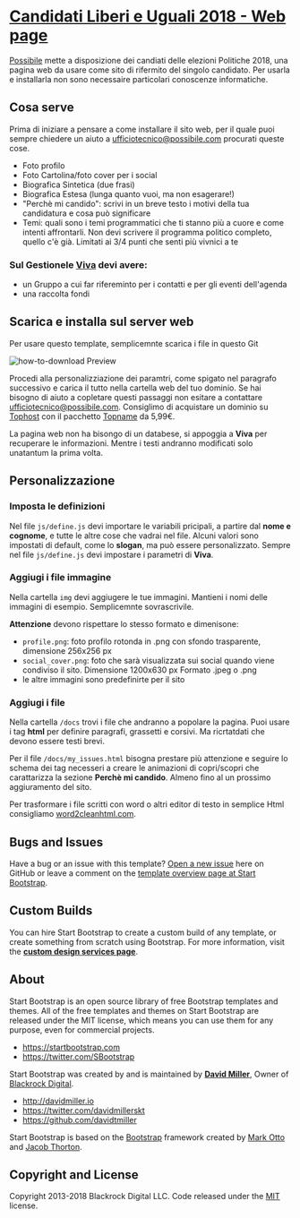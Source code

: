 # [Candidati Liberi e Uguali 2018 - Web page](http://ufficiodelusi.it)

[Possibile](http://possibile.com) mette a disposizione dei candiati delle elezioni Politiche 2018, una pagina web da usare come sito di rifermito del singolo candidato. 
Per usarla e installarla non sono necessaire particolari conoscenze informatiche.

## Cosa serve

Prima di iniziare a pensare a come installare il sito web, per il quale puoi sempre chiedere un aiuto a [ufficiotecnico@possibile.com](mailto:ufficiotecnico@possibile.com) procurati queste cose.
* Foto profilo
* Foto Cartolina/foto cover per i social
* Biografica Sintetica (due frasi)
* Biografica Estesa (lunga quanto vuoi, ma non esagerare!)
* "Perchè mi candido": scrivi in un breve testo i motivi della tua candidatura e cosa può significare
* Temi: quali sono i temi programmatici che ti stanno più a cuore e come intenti affrontarli. Non devi scrivere il programma politico completo, quello c'è già. Limitati ai 3/4 punti che senti più vivnici a te

### Sul Gestionele [Viva](https://viva.possibile.com) devi avere:

* un Gruppo a cui far rifereminto per i contatti e per gli eventi dell'agenda
* una raccolta fondi


## Scarica e installa sul server web


Per usare questo template, semplicemnte scarica i file in questo Git

![how-to-download Preview](http://ufficiodelusi.it/img/how-to-download.png)

Procedi alla personalizziazione dei paramtri, come spigato nel paragrafo successivo e carica il tutto nella cartella web del tuo dominio.
Se hai bisogno di aiuto a copletare questi passaggi non esitare a contattare [ufficiotecnico@possibile.com](mailto:ufficiotecnico@possibile.com).
Consiglimo di acquistare un dominio su [Tophost](https://www.tophost.it) con il pacchetto [Topname](https://www.tophost.it/home/acquista-dominio-economico/) da 5,99€.

La pagina web non ha bisongo di un databese, si appoggia a **Viva** per recuperare le informazioni. Mentre i testi andranno modificati solo unatantum la prima volta. 

## Personalizzazione

### Imposta le definizioni

Nel file `js/define.js` devi importare le variabili pricipali, a partire dal **nome e cognome**, e tutte le altre cose che vadrai nel file. Alcuni valori sono impostati di default, come lo **slogan**, ma può essere personalizzato.
Sempre nel file `js/define.js` devi impostare i parametri di **Viva**.

### Aggiugi i file immagine

Nella cartella `img` devi aggiugere le tue immagini. Mantieni i nomi delle immagini di esempio. Semplicemnte sovrascrivile.

**Attenzione** devono rispettare lo stesso formato e dimenisone:
* `profile.png`: foto profilo rotonda in .png con sfondo trasparente, dimensione 256x256 px
* `social_cover.png`: foto che sarà visualizzata sui social quando viene condiviso il sito. Dimensione 1200x630 px Formato .jpeg o .png
* le altre immagini sono predefinirte per il sito

### Aggiugi i file

Nella cartella `/docs` trovi i file che andranno a popolare la pagina. Puoi usare i tag **html** per definire paragrafi, grassetti e corsivi. Ma ricrtatdati che devono essere testi brevi.

Per il file `/docs/my_issues.html` bisogna prestare più attenzione e seguire lo schema dei tag necesseri a creare le animazioni di copri/scopri che carattarizza la sezione **Perchè mi candido**. Almeno fino al un prossimo aggiuramento del sito. 

Per trasformare i file scritti con word o altri editor di testo in semplice Html consigliamo [word2cleanhtml.com](https://word2cleanhtml.com).


## Bugs and Issues

Have a bug or an issue with this template? [Open a new issue](https://github.com/BlackrockDigital/startbootstrap-freelancer/issues) here on GitHub or leave a comment on the [template overview page at Start Bootstrap](http://startbootstrap.com/template-overviews/freelancer/).

## Custom Builds

You can hire Start Bootstrap to create a custom build of any template, or create something from scratch using Bootstrap. For more information, visit the **[custom design services page](https://startbootstrap.com/bootstrap-design-services/)**.

## About

Start Bootstrap is an open source library of free Bootstrap templates and themes. All of the free templates and themes on Start Bootstrap are released under the MIT license, which means you can use them for any purpose, even for commercial projects.

* https://startbootstrap.com
* https://twitter.com/SBootstrap

Start Bootstrap was created by and is maintained by **[David Miller](http://davidmiller.io/)**, Owner of [Blackrock Digital](http://blackrockdigital.io/).

* http://davidmiller.io
* https://twitter.com/davidmillerskt
* https://github.com/davidtmiller

Start Bootstrap is based on the [Bootstrap](http://getbootstrap.com/) framework created by [Mark Otto](https://twitter.com/mdo) and [Jacob Thorton](https://twitter.com/fat).

## Copyright and License

Copyright 2013-2018 Blackrock Digital LLC. Code released under the [MIT](https://github.com/BlackrockDigital/startbootstrap-freelancer/blob/gh-pages/LICENSE) license.
